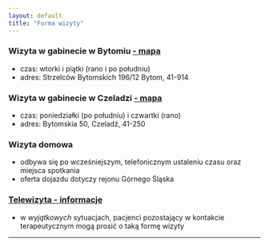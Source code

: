 ```yaml
---
layout: default
title: "Forma wizyty"
---
```



### Wizyta w gabinecie w Bytomiu  [ - mapa](https://www.openstreetmap.org/node/7660154838#map=16/50.3878/18.8818)
- czas: wtorki i piątki (rano i po południu)
- adres: Strzelców Bytomskich 196/12 Bytom, 41-914

### Wizyta w gabinecie w Czeladzi [ - mapa](https://www.openstreetmap.org/node/7660184231#map=17/50.31934/19.06871)
- czas: poniedziałki (po południu) i czwartki (rano)
- adres: Bytomskia 50, Czeladź, 41-250

### Wizyta domowa
- odbywa się po wcześniejszym, telefonicznym ustaleniu czasu oraz miejsca spotkania
- oferta dojazdu dotyczy rejonu Górnego Śląska

### [Telewizyta - informacje](/tele)
- w _wyjątkowych_ sytuacjach, pacjenci pozostający w kontakcie terapeutycznym mogą prosić o taką formę wizyty


---